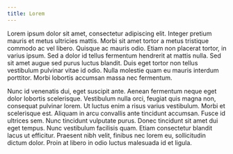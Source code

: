 ```yaml
---
title: Lorem
---
```


Lorem ipsum dolor sit amet, consectetur adipiscing elit. Integer pretium mauris et metus ultricies mattis. Morbi sit amet tortor a metus tristique commodo ac vel libero. Quisque ac mauris odio. Etiam non placerat tortor, in varius ipsum. Sed a dolor id tellus fermentum hendrerit at mattis nulla. Sed sit amet augue sed purus luctus blandit. Duis eget tortor non tellus vestibulum pulvinar vitae id odio. Nulla molestie quam eu mauris interdum porttitor. Morbi lobortis accumsan massa nec fermentum.

Nunc id venenatis dui, eget suscipit ante. Aenean fermentum neque eget dolor lobortis scelerisque. Vestibulum nulla orci, feugiat quis magna non, consequat pulvinar lorem. Ut luctus enim a risus varius vestibulum. Morbi et scelerisque est. Aliquam in arcu convallis ante tincidunt accumsan. Fusce id ultrices sem. Nunc tincidunt vulputate purus. Donec tincidunt sit amet dui eget tempus. Nunc vestibulum facilisis quam. Etiam consectetur blandit lacus ut efficitur. Praesent nibh velit, finibus nec lorem eu, sollicitudin dictum dolor. Proin at libero in odio luctus malesuada id et ligula.
